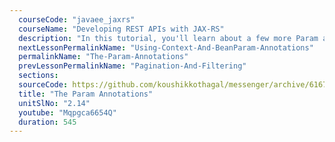 ```yaml
---
  courseCode: "javaee_jaxrs"
  courseName: "Developing REST APIs with JAX-RS"
  description: "In this tutorial, you'll learn about a few more Param annotations that inject request values into resource methods."
  nextLessonPermalinkName: "Using-Context-And-BeanParam-Annotations"
  permalinkName: "The-Param-Annotations"
  prevLessonPermalinkName: "Pagination-And-Filtering"
  sections: 
  sourceCode: https://github.com/koushikkothagal/messenger/archive/61673b6807baf891d9b414641cce7378259ee88c.zip
  title: "The Param Annotations"
  unitSlNo: "2.14"
  youtube: "Mqpgca6654Q"
  duration: 545
---
```

